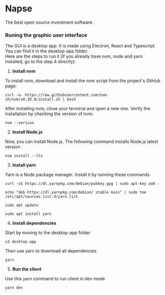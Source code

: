 # Napse

The best open source investment software.

### Runing the graphic user interface

The GUI is a desktop app. It is made using Electron, React and Typescript.  
You can find it in the desktop-app folder.  
Here are the steps to run it (if you already have nvm, node and yarn installed, go to the step 4 directly):

1. **Install nvm**

To install nvm, download and install the nvm script from the project's GitHub page:

```shell
curl -o- https://raw.githubusercontent.com/nvm-sh/nvm/v0.38.0/install.sh | bash
```

After installing nvm, close your terminal and open a new one. Verify the installation by checking the version of nvm:

```shell
nvm --version
```

2. **Install Node.js**

Now, you can install Node.js. The following command installs Node.js latest version :

```shell
nvm install --lts
```

3. **Install yarn**

Yarn is a Node package manager. Install it by running these commands

```shell
curl -sS https://dl.yarnpkg.com/debian/pubkey.gpg | sudo apt-key add -
```

```shell
echo "deb https://dl.yarnpkg.com/debian/ stable main" | sudo tee /etc/apt/sources.list.d/yarn.list
```

```shell
sudo apt update
```

```shell
sudo apt install yarn
```

4. **Install dependencies**

Start by moving to the desktop-app folder

```shell
cd desktop-app
```

Then use yarn to download all dependencies

```shell
yarn
```

5. **Run the client**

Use this yarn command to run client in dev mode

```shell
yarn dev
```
